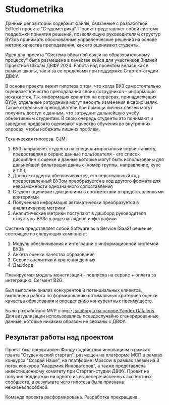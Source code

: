 # Studometrika
Данный репозиторий содержит файлы, связанные с разработкой EdTech проекта "Студометрика". Проект представляет собой систему поддержки принятия решений, позволяющую руководителям структур ВУЗов принимать обоснованные управленческие решения на основе метрик качества преподавания, как его оценивают студенты.

Идея для проекта "Система обратной связи по образовательному процессу" была размещена в качестве кейса для участников Зимней Проектной Школы ДВФУ 2024. Работа над проектом велась как в рамках школы, так и за ее пределами при поддержке Стартап-студии ДВФУ.

В основе проекта лежит гипотеза о том, что когда ВУЗ самостоятельно оценивает качество преподавания своих сотрудников - информация искажается. Т.к. информация хранится на серверах, принадлежащих ВУЗу, отдельные сотрудники могут вносить изменения в своих целях. Также отдельные преподаватели при помощи личных связей могут получить доступ к данным, что затруднит дальнейшую учебу объективным студентам. В свою очередь студенты это понимают и заведомо предвзято оценивают качество обучения во внутренних опросах, чтобы избежать лишних проблем.  

Техническая гипотеза. CJM:
1. ВУЗ направляет студента на специализированный сервис-анкету, предоставляя в сервис данные пользователя - его список дисциплин к оценке и данные которые могут быть использованы для дальнейшей фильтрации данных (номер группы, направление, курс и т.п.);
2. Данные студента обезличиваются, его персональный код предоставленный ВУЗом преобразуется в код другого формата для невозможности однозначного сопоставления
3. Студент оценивает дисциплины в соответствии в предоставленными критериями
4. Полученная информация автоматически преобразуется в аналитические метрики
5. Аналитические метрики поступают в дашборд руководителя структуры ВУЗа в виде наглядной инфографики

Система представляет собой Software as a Service (SaaS) решение, состоящее из следующих компонент:

1. Модуль обезличивания и интеграции с информационной системой ВУЗа
2. Анкета оценки качества образования
3. Сервис аналитики и хранения данных
4. Дашборд

Планируемая модель монетизации - подписка на сервис + оплата за интеграцию. Сегмент B2G.

Был выполнен анализ конкурентов и потенциальных клиентов, выполнена работа по формированию оптимальных критериев оценки качества образования и определению конкурентных преимуществ.

Было разработано MVP в виде [дашборда на основе Yandex Datalens](https://datalens.yandex/or17bc1n7rd4). Для визуализации использовались псевдослучайно сгенерированные данные, которые никаким образом не связаны с ДВФУ.

## Результат работы над проектом

Проект был представлен Фонду содействия инновациям в рамках гранта "Студенческий стартап", размещен на платформе МСП в рамках конкурса "Создай Наше", на платформе iMoscow в рамках заявки на 3 поток конкурса "Академия Инноваторов", а также представлена инвестиционному комитету при Стартап-студии ДВФУ. Проект не получил поддержки ни одного из вышеперечисленных экспертных сообществ, в результате чего гипотеза была признана нежизнеспособной.

Команда проекта расформирована. Разработка прекращена.
